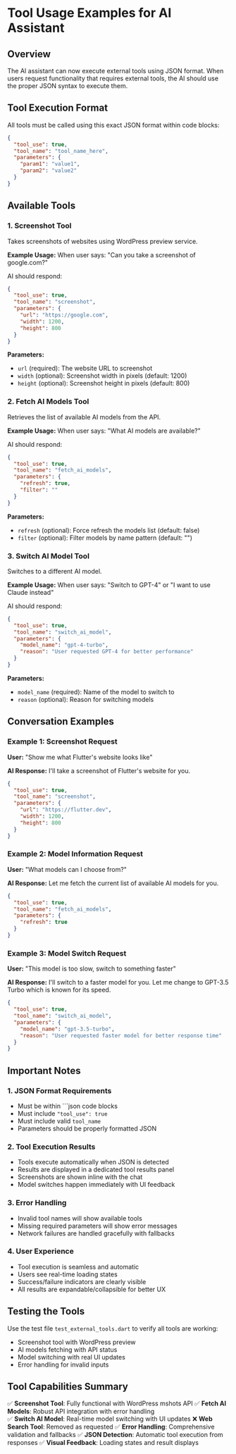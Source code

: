 # Tool Usage Examples for AI Assistant

## Overview
The AI assistant can now execute external tools using JSON format. When users request functionality that requires external tools, the AI should use the proper JSON syntax to execute them.

## Tool Execution Format
All tools must be called using this exact JSON format within code blocks:

```json
{
  "tool_use": true,
  "tool_name": "tool_name_here",
  "parameters": {
    "param1": "value1",
    "param2": "value2"
  }
}
```

## Available Tools

### 1. Screenshot Tool
Takes screenshots of websites using WordPress preview service.

**Example Usage:**
When user says: "Can you take a screenshot of google.com?"

AI should respond:
```json
{
  "tool_use": true,
  "tool_name": "screenshot",
  "parameters": {
    "url": "https://google.com",
    "width": 1200,
    "height": 800
  }
}
```

**Parameters:**
- `url` (required): The website URL to screenshot
- `width` (optional): Screenshot width in pixels (default: 1200)
- `height` (optional): Screenshot height in pixels (default: 800)

### 2. Fetch AI Models Tool
Retrieves the list of available AI models from the API.

**Example Usage:**
When user says: "What AI models are available?"

AI should respond:
```json
{
  "tool_use": true,
  "tool_name": "fetch_ai_models",
  "parameters": {
    "refresh": true,
    "filter": ""
  }
}
```

**Parameters:**
- `refresh` (optional): Force refresh the models list (default: false)
- `filter` (optional): Filter models by name pattern (default: "")

### 3. Switch AI Model Tool
Switches to a different AI model.

**Example Usage:**
When user says: "Switch to GPT-4" or "I want to use Claude instead"

AI should respond:
```json
{
  "tool_use": true,
  "tool_name": "switch_ai_model",
  "parameters": {
    "model_name": "gpt-4-turbo",
    "reason": "User requested GPT-4 for better performance"
  }
}
```

**Parameters:**
- `model_name` (required): Name of the model to switch to
- `reason` (optional): Reason for switching models

## Conversation Examples

### Example 1: Screenshot Request
**User:** "Show me what Flutter's website looks like"

**AI Response:**
I'll take a screenshot of Flutter's website for you.

```json
{
  "tool_use": true,
  "tool_name": "screenshot",
  "parameters": {
    "url": "https://flutter.dev",
    "width": 1200,
    "height": 800
  }
}
```

### Example 2: Model Information Request
**User:** "What models can I choose from?"

**AI Response:**
Let me fetch the current list of available AI models for you.

```json
{
  "tool_use": true,
  "tool_name": "fetch_ai_models",
  "parameters": {
    "refresh": true
  }
}
```

### Example 3: Model Switch Request
**User:** "This model is too slow, switch to something faster"

**AI Response:**
I'll switch to a faster model for you. Let me change to GPT-3.5 Turbo which is known for its speed.

```json
{
  "tool_use": true,
  "tool_name": "switch_ai_model",
  "parameters": {
    "model_name": "gpt-3.5-turbo",
    "reason": "User requested faster model for better response time"
  }
}
```

## Important Notes

### 1. JSON Format Requirements
- Must be within ```json code blocks
- Must include `"tool_use": true`
- Must include valid `tool_name`
- Parameters should be properly formatted JSON

### 2. Tool Execution Results
- Tools execute automatically when JSON is detected
- Results are displayed in a dedicated tool results panel
- Screenshots are shown inline with the chat
- Model switches happen immediately with UI feedback

### 3. Error Handling
- Invalid tool names will show available tools
- Missing required parameters will show error messages
- Network failures are handled gracefully with fallbacks

### 4. User Experience
- Tool execution is seamless and automatic
- Users see real-time loading states
- Success/failure indicators are clearly visible
- All results are expandable/collapsible for better UX

## Testing the Tools

Use the test file `test_external_tools.dart` to verify all tools are working:
- Screenshot tool with WordPress preview
- AI models fetching with API status
- Model switching with real UI updates
- Error handling for invalid inputs

## Tool Capabilities Summary

✅ **Screenshot Tool**: Fully functional with WordPress mshots API
✅ **Fetch AI Models**: Robust API integration with error handling  
✅ **Switch AI Model**: Real-time model switching with UI updates
❌ **Web Search Tool**: Removed as requested
✅ **Error Handling**: Comprehensive validation and fallbacks
✅ **JSON Detection**: Automatic tool execution from responses
✅ **Visual Feedback**: Loading states and result displays